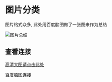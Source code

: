 # 图片分类

图片格式众多, 此处用百度脑图做了一张图来作为总结

<!-- ![图片总结](/blog/skills/image-conclude.png) -->

<img src="/blog/skills/image-conclude.png" class="image-conclude" alt="图片总结">

## 查看连接

<a href="/blog/skills/image-conclude.png" target="_blank">高清大图请点击此处</a>

<a href="http://naotu.baidu.com/file/6558b5ad5c98b928d7773192993559d8?token=d1d30ee3c4e3c915" target="_blank">百度脑图连接</a>
